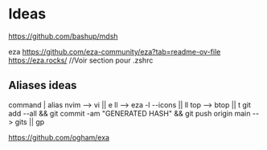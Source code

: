 # Ideas 

https://github.com/bashup/mdsh


eza
https://github.com/eza-community/eza?tab=readme-ov-file
https://eza.rocks/ //Voir section pour .zshrc

## Aliases ideas


command | alias
nvim --> vi || e 
ll --> eza -l --icons || ll 
top --> btop || t
git add --all && git commit -am "GENERATED HASH" && git push origin main --> gits || gp 


https://github.com/ogham/exa














